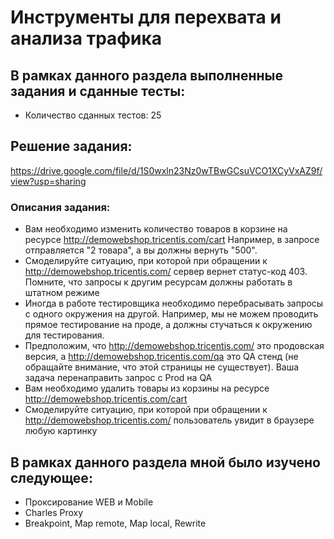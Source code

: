 # Инструменты для перехвата и анализа трафика
## В рамках данного раздела выполненные задания и сданные тесты:
- Количество сданных тестов: 25
## Решение задания:
https://drive.google.com/file/d/1S0wxln23Nz0wTBwGCsuVCO1XCyVxAZ9f/view?usp=sharing
### Описания задания:
- Вам необходимо изменить количество товаров в корзине на ресурсе http://demowebshop.tricentis.com/cart Например, в запросе отправляется "2 товара", а вы должны вернуть "500".
- Смоделируйте ситуацию, при которой при обращении к http://demowebshop.tricentis.com/ сервер вернет статус-код 403. Помните, что запросы к другим ресурсам должны работать в штатном режиме
- Иногда в работе тестировщика необходимо перебрасывать запросы с одного окружения на другой. Например, мы не можем проводить прямое тестирование на проде, а должны стучаться к окружению для тестирования. 
- Предположим, что http://demowebshop.tricentis.com/ это продовская версия, а http://demowebshop.tricentis.com/qa это QA стенд (не обращайте внимание, что этой страницы не существует). Ваша задача перенаправить запрос с Prod на QA
- Вам необходимо удалить товары из корзины на ресурсе http://demowebshop.tricentis.com/cart
- Смоделируйте ситуацию, при которой при обращении к http://demowebshop.tricentis.com/ пользователь увидит в браузере любую картинку
## В рамках данного раздела мной было изучено следующее:
- Проксирование WEB и Mobile
- Charles Proxy
- Breakpoint, Map remote, Map local, Rewrite
